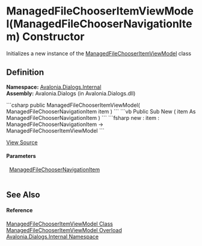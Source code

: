 # ManagedFileChooserItemViewModel(ManagedFileChooserNavigationItem) Constructor


Initializes a new instance of the <a href="T_Avalonia_Dialogs_Internal_ManagedFileChooserItemViewModel">ManagedFileChooserItemViewModel</a> class



## Definition
**Namespace:** <a href="N_Avalonia_Dialogs_Internal">Avalonia.Dialogs.Internal</a>  
**Assembly:** Avalonia.Dialogs (in Avalonia.Dialogs.dll)

<Tabs groupId="api-code-preview">
<TabItem value="csharp" label="C#">
```csharp
public ManagedFileChooserItemViewModel(
	ManagedFileChooserNavigationItem item
)
```
</TabItem>
<TabItem value="vb" label="VB">
```vb
Public Sub New ( 
	item As ManagedFileChooserNavigationItem
)
```
</TabItem>
<TabItem value="fsharp" label="F#">
```fsharp
new : 
        item : ManagedFileChooserNavigationItem -> ManagedFileChooserItemViewModel
```
</TabItem>
</Tabs>



<a href="https://github.com/AvaloniaUI/Avalonia/tree/master/src/Avalonia.Dialogs/Internal/ManagedFileChooserItemViewModel.cs#L70" title="View the source code">View Source</a>



#### Parameters
<dl><dt>  <a href="T_Avalonia_Dialogs_Internal_ManagedFileChooserNavigationItem">ManagedFileChooserNavigationItem</a></dt><dd> </dd></dl>

## See Also


#### Reference
<a href="T_Avalonia_Dialogs_Internal_ManagedFileChooserItemViewModel">ManagedFileChooserItemViewModel Class</a>  
<a href="Overload_Avalonia_Dialogs_Internal_ManagedFileChooserItemViewModel__ctor">ManagedFileChooserItemViewModel Overload</a>  
<a href="N_Avalonia_Dialogs_Internal">Avalonia.Dialogs.Internal Namespace</a>  

